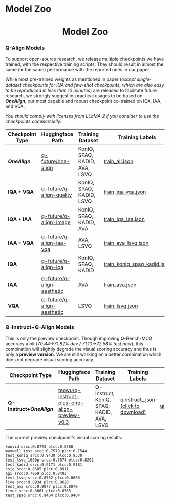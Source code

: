 # Model Zoo

<div align="center">
  <h1>Model Zoo</h1> 
</div>

### Q-Align Models

To support open-source research, we release multiple checkpoints we have trained, with the respective training scripts. They should result in almost the same (or the same) performance with the reported ones in our paper.

While most pre-trained weights as mentioned in paper (*except single-dataset checkpoints for IQA and few-shot checkpoints, which are also easy to be reproduced in less than 10 minutes*) are released to facilitate future research, we strongly suggest in-practical usages to be based on ***OneAlign***, our most capable and robust checkpoint co-trained on IQA, IAA, and VQA.

*You should comply with licenses from LLaMA-2 if you consider to use the checkpoints commercially.*
    

| Checkpoint Type   | Huggingface Path | Training Dataset         | Training Labels                                     | Training script             |
|-------------------|------------------|--------------------------|---------------------------------------------------|-----------------------------|
| ***OneAlign***      | [q-future/one-align](https://huggingface.co/q-future/one-align) | KonIQ, SPAQ, KADID, AVA, LSVQ | [train_all.json](../playground/data/training_sft/train_all.json) | [all_.sh](../scripts/all_.sh) |
| **IQA + VQA**     | [q-future/q-align-quality](https://huggingface.co/q-future/q-align-quality) | KonIQ, SPAQ, KADID, LSVQ | [train_iqa_vqa.json](../playground/data/training_sft/train_iqa_vqa.json) | [iqa_vqa.sh](../scripts/iqa_vqa.sh) |
| **IQA + IAA**     | [q-future/q-align-image](https://huggingface.co/q-future/q-align-image) | KonIQ, SPAQ, KADID, AVA | [train_iqa_iaa.json](../playground/data/training_sft/train_iqa_iaa.json) | [iqa_iaa.sh](../scripts/iqa_iaa.sh) |
| **IAA + VQA**     | [q-future/q-align-iaa-vqa](https://huggingface.co/q-future/q-align-iaa-vqa) | AVA, LSVQ | [train_ava_lsvq.json](../playground/data/training_sft/train_ava_lsvq.json) | [vqa_iaa.sh](../scripts/vqa_iaa.sh) |
| **IQA**           | [q-future/q-align-iqa](https://huggingface.co/q-future/q-align-iqa) | KonIQ, SPAQ, KADID | [train_koniq_spaq_kadid.json](../playground/data/training_sft/train_koniq_spaq_kadid.json) | [iqa_mix.sh](../scripts/iqa_mix.sh) |
| **IAA**           | [q-future/q-align-aesthetic](https://huggingface.co/q-future/q-align-aesthetic) | AVA | [train_ava.json](../playground/data/training_sft/train_ava.json) | [l1_ava.sh](../scripts/l1_ava.sh) |
| **VQA**           | [q-future/q-align-aesthetic](https://huggingface.co/q-future/q-align-vqa) | LSVQ | [train_lsvq.json](../playground/data/training_sft/train_lsvq.json) | [l1_lsvq.sh](../scripts/l1_lsvq.sh) |


### Q-Instruct+Q-Align Models

This is only the preview checkpoint. Though improving Q-Bench-MCQ accuracy a bit (*70.44->71.82\% dev / 71.10->72.58\% test now*), this combination will slightly degrade the visual scoring accuracy and thus is only a **preview version**. We are still working on a better combination which does not degrade visual scoring accuracy.

| Checkpoint Type   | Huggingface Path | Training Dataset         | Training Labels                                     | Training script             |
|-------------------|------------------|--------------------------|---------------------------------------------------|-----------------------------|
| **Q-Instruct+*OneAlign***      | [teowu/q-instruct-plus-one-align-preview-v0.3](https://huggingface.co/teowu/q-instruct-plus-one-align-preview-v0.3) | Q-Instruct, KonIQ, SPAQ, KADID, AVA, LSVQ | [qinstruct_.json (click to download)](https://huggingface.co/datasets/teowu/Q-Instruct/resolve/main/qinstruct_qalign.json) | [qinstruct_qalign.sh](../scripts/qinstruct_qalign.sh) |

The current preview checkpoint's visual scoring results:

```
konvid srcc:0.8723 plcc:0.8768
maxwell_test srcc:0.7579 plcc:0.7544
test_koniq srcc:0.9439 plcc:0.9530
test_lsvq_1080p srcc:0.7874 plcc:0.8202
test_kadid srcc:0.9171 plcc:0.9181
csiq srcc:0.8685 plcc:0.8911
agi srcc:0.7869 plcc:0.8403
test_lsvq srcc:0.8732 plcc:0.8668
live srcc:0.8934 plcc:0.8620
test_ava srcc:0.8077 plcc:0.8070
livec srcc:0.8661 plcc:0.8765
test_spaq srcc:0.9404 plcc:0.9404
```



